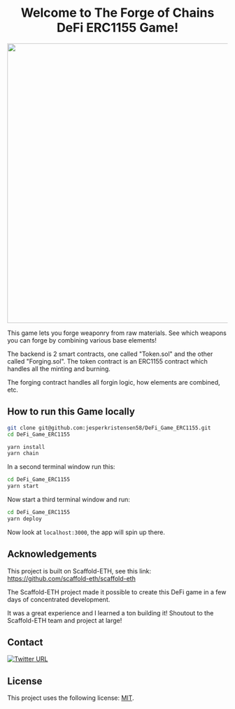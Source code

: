 <div align="center">
  <h1> Welcome to The Forge of Chains DeFi ERC1155 Game!</h1>

<img src="./background2.jpg" width="640"/>
</div>

This game lets you forge weaponry from raw materials.
See which weapons you can forge by combining various base elements!

The backend is 2 smart contracts, one called "Token.sol" and the other called "Forging.sol".
The token contract is an ERC1155 contract which handles all the minting and burning.

The forging contract handles all forgin logic, how elements are combined, etc.

## How to run this Game locally

```bash
git clone git@github.com:jesperkristensen58/DeFi_Game_ERC1155.git
cd DeFi_Game_ERC1155

yarn install
yarn chain
```
In a second terminal window run this:
```bash
cd DeFi_Game_ERC1155
yarn start
```
Now start a third terminal window and run:
```bash
cd DeFi_Game_ERC1155
yarn deploy
```

Now look at `localhost:3000`, the app will spin up there.

## Acknowledgements

This project is built on Scaffold-ETH, see this link: https://github.com/scaffold-eth/scaffold-eth

The Scaffold-ETH project made it possible to create this DeFi game in a few days of concentrated development.

It was a great experience and I learned a ton building it! Shoutout to the Scaffold-ETH team and project at large!

## Contact
[![Twitter URL](https://img.shields.io/twitter/url/https/twitter.com/cryptojesperk.svg?style=social&label=Follow%20%40cryptojesperk)](https://twitter.com/cryptojesperk)


## License
This project uses the following license: [MIT](https://github.com/bisguzar/twitter-scraper/blob/master/LICENSE).
